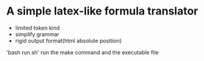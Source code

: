 # A simple latex-like formula translator
+ limited token kind
+ simplify grammar
+ rigid output format(html absolute position)

'bash run.sh' run the make command and the executable file
